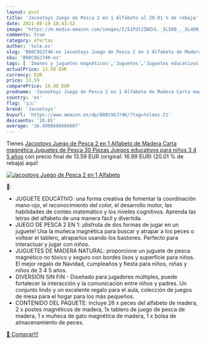 ```yaml
---
layout: post
title: 'Jacootoys Juego de Pesca 2 en 1 Alfabeto al 20.01 % de rebaja'
date: 2021-08-19 18:43:52
image: 'https://m.media-amazon.com/images/I/51Pdt2ZWZnL._SL500_._SL400_.jpg'
comments: true
category: ofertas
author: 'tole.es'
slug: 'B08C9GJ74K-es Jacootoys Juego de Pesca 2 en 1 Alfabeto de Madera Carta...'
sku: 'B08C9GJ74K-es'
tags: [ 'Imanes y juguetes magnéticos','Juguetes','Juguetes educativos','Juguetes magnéticos','Juguetes y juegos','jacootoys','juguetes', ]
actualPrice: 13.59 EUR
currency: EUR
price: 13.59
comparePrice: 16.99 EUR
prodname: 'Jacootoys Juego de Pesca 2 en 1 Alfabeto de Madera Carta magnética Juguetes de Pesca 30 Piezas Juegos educativos para niños 3 4 5 años'
country: 'es'
flag: '🇪🇸'
brand: 'Jacootoys'
buyurl: 'https://www.amazon.es/dp/B08C9GJ74K/?tag=tolees-21'
descuento: '20.01'
average: '16.4966666666667'
---
```


Tienes [Jacootoys Juego de Pesca 2 en 1 Alfabeto de Madera Carta magnética Juguetes de Pesca 30 Piezas Juegos educativos para niños 3 4 5 años](https://www.amazon.es/dp/B08C9GJ74K/?tag=tolees-21) con precio final de  13.59 EUR (original: 16.99 EUR) (20.01 %  de rebaja) aqui!

[![Jacootoys Juego de Pesca 2 en 1 Alfabeto](https://m.media-amazon.com/images/I/51Pdt2ZWZnL._SL500_._SL400_.jpg)](https://www.amazon.es/dp/B08C9GJ74K/?tag=tolees-21)

🔎:

- JUGUETE EDUCATIVO: una forma creativa de fomentar la coordinación mano-ojo, el reconocimiento del color, el desarrollo motor, las habilidades de conteo matemático y los niveles cognitivos. Aprenda las letras del alfabeto de una manera fácil y divertida.
- JUEGO DE PESCA 2 EN 1: ¡disfruta de dos formas de jugar en un juguete! Usa la muñeca magnética para buscar y atrapar a los peces o voltear el tablero, atraparlos usando los bastones. Perfecto para interactuar y jugar con niños.
- JUGUETES DE MADERA NATURAL: proporcione un juguete de pesca magnético no tóxico y seguro con bordes lisos y superficie para niños. El mejor regalo de Navidad, cumpleaños y fiesta para niños, niñas y niños de 3 4 5 años.
- DIVERSIÓN SIN FIN - Diseñado para jugadores múltiples, puede fortalecer la interacción y la comunicación entre niños y padres. Un conjunto lindo y un excelente regalo para el aula, colección de juegos de mesa para el hogar para los más pequeños.
- CONTENIDO DEL PAQUETE: incluye 26 x peces del alfabeto de madera, 2 x postes magnéticos de madera, 1x tablero de juego de pesca de madera, 1 x muñeca de gato magnética de madera, 1 x bolsa de almacenamiento de peces.

[🛒 Comprar!!!](https://www.amazon.es/dp/B08C9GJ74K/?tag=tolees-21)
